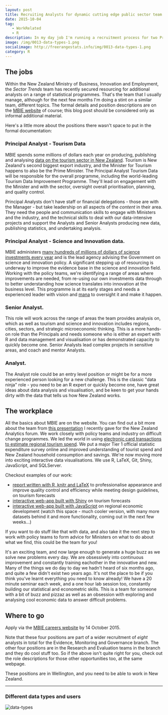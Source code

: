 ```yaml
---
layout: post
title: Recruiting Analysts for dynamic cutting edge public sector team
date: 2015-10-04
tag: 
   - WorkRelated
   - R
description: In my day job I'm running a recruitment process for two Principal Analysts, a Senior Analyst and an Analyst.  This is a great opportunity to get into one of the most interesting analytics teams in New Zealand. Applications close 14 October 2015.
image: /img/0013-data-types-1.png
socialimage: http://freerangestats.info/img/0013-data-types-1.png
category: R
---
```

## The jobs
Within the New Zealand Ministry of Business, Innovation and Employment, the *Sector Trends* team has recently secured resourcing for additional analysts on a range of statistical programmes.  That's the team that I usually manage, although for the next few months I'm doing a stint on a similar team, different topics.  The formal details and position descriptions are on the [MBIE website](https://careers.mbie.govt.nz/jobtools/jncustomsearch.viewFullSingle?in_organid=17919&in_jnCounter=222594973) of course; this blog post should be considered only as informal additional material.

Here's a little more about the positions there wasn't space to put in the formal documentation:

### Principal Analyst - Tourism Data
MBIE spends some millions of dollars each year on producing, publishing and analysing [data on the tourism sector in New Zealand](http://www.mbie.govt.nz/info-services/sectors-industries/tourism/tourism-research-data).  Tourism is New Zealand's second biggest export industry, and the Minister for Tourism happens to also be the Prime Minister.  The Principal Analyst Tourism Data will be responsible for the overall programme, including the world-leading Tourism Data Improvement Programme.  They'll lead on engagement with the Minister and with the sector, oversight overall prioritisation, planning, and quality control.  

Principal Analysts don't have staff or financial delegations - those are with the Manager - but take leadership on all aspects of the *content* in their area.  They need the people and communication skills to engage with Ministers and the industry, and the technical skills to deal with our data-intensive projects and support the Analysts and Senior Analysts producing new data, publishing statistics, and undertaking analysis.

### Principal Analyst - Science and Innovation data.  
MBIE administers [many hundreds of millions of dollars of science investments every year](http://www.budget.govt.nz/budget/pdfs/estimates/v1/est15-v1-buscin.pdf) and is the lead agency advising the Government on science and innovation policy.  A significant stepping up of resourcing is underway to improve the evidence base in the science and innovation field.  Working with the policy teams, we're identifying a range of areas where improvements are needed, from re-using our own investments data through to better understanding how science translates into innovation at the business level.  This programme is at its early stages and needs a experienced leader with vision and [mana](http://www.maoridictionary.co.nz/word/3424) to oversight it and make it happen.

### Senior Analyst.
This role will work across the range of areas the team provides analysis on, which as well as tourism and science and innovation includes regions, cities, sectors, and strategic microeconomic thinking.  This is a more hands-on role than the Principals and needs someone who is either an expert with R and data management and visualisation or has demonstrated capacity to quickly become one.  Senior Analysts lead complex projects in sensitive areas, and coach and mentor Analysts.

### Analyst.
The Analyst role could be an entry level position or might be for a more experienced person looking for a new challenge.  This is the classic "data ninja" role - you need to be an R expert or quickly become one, have great ideas about data analysis and visualisation, and be keen to get your hands dirty with the data that tells us how New Zealand works.

## The workplace
All the basics about MBIE are on the website.  You can find out a bit more about the team from [this presentation](http://analytics.org.nz/wp-content/uploads/2015/08/MBIE-Analytics-in-Government.pdf) I recently gave for the New Zealand Analytics forum.  We work closely with policy teams and industry on difficult change programmes.  We led the world in using [electronic card transactions to estimate regional tourism spend](http://www.mlit.go.jp/kankocho/naratourismstatisticsweek/global/pdf/full_paper/3-3.pdf).  We put a major Tier 1 official statistic expenditure survey online and improved understanding of tourist spend and New Zealand household consumption and savings.  We're now moving more into exciting interactive data visualisations.  We use R, LaTeX, Git, Shiny, JavaScript, and SQLServer.

Checkout examples of our work:

* [report written with R, knitr and LaTeX](http://www.mbie.govt.nz/info-services/sectors-industries/tourism/tourism-research-data/international-tourism-forecasts/resolveuid/3206f67a0a0147e9936de0d89578ed00) to professionalise appearance and improve quality control and efficiency while meeting design guidelines, on tourism forecasts
* [interactive web-app built with Shiny](http://www.mbie.govt.nz/info-services/sectors-industries/tourism/tourism-research-data/international-tourism-forecasts/interactive-web-tool) on tourism forecasts
* [interactive web-app built with JavaScript](http://www.mbie.govt.nz/info-services/business/business-growth-agenda/regions/web-tool-for-desktop) on regional economic development (watch this space - much cooler version, with many more datasets behind it and more functionality, coming out in the next few weeks...)

If you want to do stuff like that with data, and also take it the next step to work with policy teams to form advice for Ministers on what to do about what we find, this could be the team for you!

It's an exciting team, and now large enough to generate a huge buzz as we solve new problems every day.  We are obsessively into continuous improvement and constantly training eachother in the innovative and new.  Many of the things we do day to day we hadn't heard of six months ago, and quite a few didn't exist two years ago.  It's not the place to be if you think you've learnt everything you need to know already! We have a 20 minute seminar each week, and a one hour lab session too, constantly building our statistical and econometric skills.  This is a team for someone with a bit of buzz and pizzaz as well as an obsession with exploring and analysing cool economic data to answer difficult problems.

## Where to go
Apply via the [MBIE careers website](https://careers.mbie.govt.nz/jobtools/jncustomsearch.viewFullSingle?in_organid=17919&in_jnCounter=222594973) by 14 October 2015.

Note that these four positions are part of a wider recruitment of *eight* analysts in total for the Evidence, Monitoring and Governance branch.  The other four positions are in the Research and Evaluation teams in the branch and they do cool stuff too.  So if the above isn't quite right for you, check out the role descriptions for those other opportunities too, at the same webpage.

These positions are in Wellington, and you need to be able to work in New Zealand.

--------------

### Different data types and users
![data-types](/img/0013-data-types-1.png)

